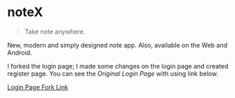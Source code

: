 # noteX
> Take note anywhere.

New, modern and simply designed note app. Also, available on the Web and Android.

I forked the login page; I made some changes on the login page and created register page. You can see the *Original Login Page* with using link below.

[Login Page Fork Link][1]

[1]: https://colorlib.com/wp/template/login-form-v16/
